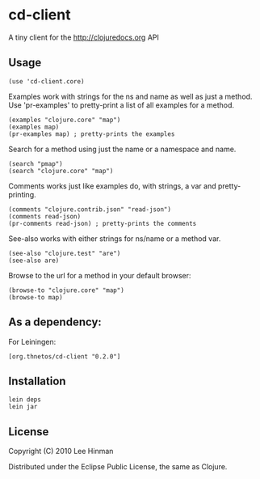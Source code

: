 # cd-client

A tiny client for the http://clojuredocs.org API

## Usage

    (use 'cd-client.core)
    
Examples work with strings for the ns and name as well as just a
method. Use 'pr-examples' to pretty-print a list of all examples
for a method.

    (examples "clojure.core" "map")
    (examples map)
    (pr-examples map) ; pretty-prints the examples

Search for a method using just the name or a namespace and name.

    (search "pmap")
    (search "clojure.core" "map")

Comments works just like examples do, with strings, a var and pretty-
printing.

    (comments "clojure.contrib.json" "read-json")
    (comments read-json)
    (pr-comments read-json) ; pretty-prints the comments

See-also works with either strings for ns/name or a method var.

    (see-also "clojure.test" "are")
    (see-also are)

Browse to the url for a method in your default browser:

    (browse-to "clojure.core" "map")
    (browse-to map)

## As a dependency:

For Leiningen:

    [org.thnetos/cd-client "0.2.0"]

## Installation

    lein deps
    lein jar

## License

Copyright (C) 2010 Lee Hinman

Distributed under the Eclipse Public License, the same as Clojure.
